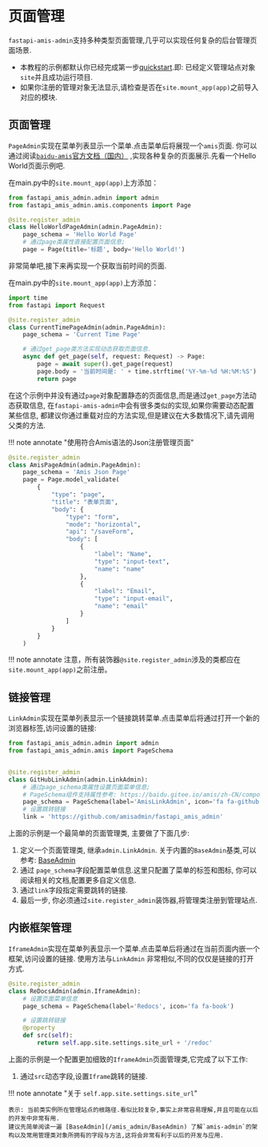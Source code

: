 # 页面管理

`fastapi-amis-admin`支持多种类型页面管理,几乎可以实现任何复杂的后台管理页面场景.

- 本教程的示例都默认你已经完成第一步[quickstart](/quickstart).即: 已经定义管理站点对象`site`并且成功运行项目.
- 如果你注册的管理对象无法显示,请检查是否在`site.mount_app(app)`之前导入对应的模块.

## 页面管理

`PageAdmin`实现在菜单列表显示一个菜单.点击菜单后将展现一个`amis`页面.
你可以通过阅读[`baidu-amis`官方文档（国内）](https://aisuda.bce.baidu.com/amis/zh-CN/components/page)
,实现各种复杂的页面展示.先看一个Hello World页面示例吧.

在main.py中的`site.mount_app(app)`上方添加：
```python
from fastapi_amis_admin.admin import admin
from fastapi_amis_admin.amis.components import Page

@site.register_admin
class HelloWorldPageAdmin(admin.PageAdmin):
    page_schema = 'Hello World Page'
    # 通过page类属性直接配置页面信息;
    page = Page(title='标题', body='Hello World!')
```

非常简单吧,接下来再实现一个获取当前时间的页面.

在main.py中的`site.mount_app(app)`上方添加：
```python
import time
from fastapi import Request

@site.register_admin
class CurrentTimePageAdmin(admin.PageAdmin):
    page_schema = 'Current Time Page'

    # 通过get_page类方法实现动态获取页面信息.
    async def get_page(self, request: Request) -> Page:
        page = await super().get_page(request)
        page.body = '当前时间是: ' + time.strftime('%Y-%m-%d %H:%M:%S')
        return page
```

在这个示例中并没有通过`page`对象配置静态的页面信息,而是通过`get_page`方法动态获取信息,
在`fastapi-amis-admin`中会有很多类似的实现,如果你需要动态配置某些信息,
都建议你通过重载对应的方法实现,但是建议在大多数情况下,请先调用父类的方法.

!!! note annotate "使用符合Amis语法的Json注册管理页面"

```python
@site.register_admin
class AmisPageAdmin(admin.PageAdmin):
    page_schema = 'Amis Json Page'
    page = Page.model_validate(
        {
            "type": "page",
            "title": "表单页面",
            "body": {
                "type": "form",
                "mode": "horizontal",
                "api": "/saveForm",
                "body": [
                    {
                        "label": "Name",
                        "type": "input-text",
                        "name": "name"
                    },
                    {
                        "label": "Email",
                        "type": "input-email",
                        "name": "email"
                    }
                ]
            }
        }
    )
```
!!! note annotate 注意，所有装饰器`@site.register_admin`涉及的类都应在`site.mount_app(app)`之前注册。
## 链接管理

`LinkAdmin`实现在菜单列表显示一个链接跳转菜单.点击菜单后将通过打开一个新的浏览器标签,访问设置的链接:

```python
from fastapi_amis_admin.admin import admin
from fastapi_amis_admin.amis import PageSchema


@site.register_admin
class GitHubLinkAdmin(admin.LinkAdmin):
    # 通过page_schema类属性设置页面菜单信息;
    # PageSchema组件支持属性参考: https://baidu.gitee.io/amis/zh-CN/components/app
    page_schema = PageSchema(label='AmisLinkAdmin', icon='fa fa-github')
    # 设置跳转链接
    link = 'https://github.com/amisadmin/fastapi_amis_admin'
```

上面的示例是一个最简单的页面管理类, 主要做了下面几步:

1. 定义一个页面管理类, 继承`admin.LinkAdmin`. 关于内置的`BaseAdmin`基类,可以参考: [BaseAdmin](/amis_admin/BaseAdmin)
2. 通过 `page_schema`字段配置菜单信息.这里只配置了菜单的标签和图标, 你可以阅读相关的文档,配置更多自定义信息.
3. 通过`link`字段指定需要跳转的链接.
2. 最后一步, 你必须通过`site.register_admin`装饰器,将管理类注册到管理站点.

## 内嵌框架管理

`IframeAdmin`实现在菜单列表显示一个菜单.点击菜单后将通过在当前页面内嵌一个框架,访问设置的链接. 使用方法与`LinkAdmin`
非常相似,不同的仅仅是链接的打开方式.

```python
@site.register_admin
class ReDocsAdmin(admin.IframeAdmin):
    # 设置页面菜单信息
    page_schema = PageSchema(label='Redocs', icon='fa fa-book')

    # 设置跳转链接
    @property
    def src(self):
        return self.app.site.settings.site_url + '/redoc'
```

上面的示例是一个配置更加细致的`IframeAdmin`页面管理类,它完成了以下工作:

1.  通过`src`动态字段,设置`Iframe`跳转的链接.

!!! note annotate "关于 `self.app.site.settings.site_url`"

    表示: 当前类实例所在管理站点的根路径.看似比较复杂,事实上非常容易理解,并且可能在以后的开发中非常有用.
    建议先简单阅读一遍 [BaseAdmin](/amis_admin/BaseAdmin) 了解`amis-admin`的架构以及常用管理类对象所拥有的字段与方法,这将会非常有利于以后的开发与应用.

